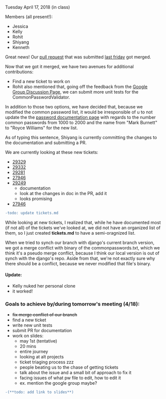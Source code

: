 Tuesday April 17, 2018 (in class)

Members (all present!):
- Jessica
- Kelly
- Rohit
- Shiyang
- Kenneth

Great news! Our [pull request](https://github.com/django/django/pull/9875) that was submitted [last friday](https://github.com/nyu-ossd-s18/django-team/blob/master/minutes/minutes-2018-04-13.md) got merged.


Now that we got it merged, we have two avenues for additional contributions:
- Find a new ticket to work on
- Rohit also mentioned that, going off the feedback from the [Google Group Discussion Page](https://groups.google.com/forum/#!msg/django-developers/oMWLVK5kTpI/7P4RBdBcCAAJ), we can submit more unit tests for the CommonPasswordValidator.

In addition to those two options, we have decided that, because we modified the common password list, it would be irresponsible of u to not update the the [password documentation page](https://docs.djangoproject.com/en/2.0/topics/auth/passwords/) with regards to the number common passwords from 1000 to 2000 and the name from "Mark Burnett" to "Royce Williams" for the new list.


As of typing this sentence, Shiyang is currently committing the changes to the documentation and submitting a PR.


We are currently looking at these new tickets:
- [29329](https://code.djangoproject.com/ticket/29329)
- [29332](https://code.djangoproject.com/ticket/29332)
- [29281](https://code.djangoproject.com/ticket/29281)
- [27946](https://code.djangoproject.com/ticket/27946)
- [29249](https://code.djangoproject.com/ticket/29249)
  - documentation
  - look at the changes in doc in the PR, add it
  - looks promising
- [27946](https://code.djangoproject.com/ticket/27946)
```diff
-todo: update tickets.md
```

While looking at new tickets, I realized that, while he have documented most (if not all) of the tickets we've looked at, we did not have an organized list of them, so I just created __**tickets.md**__ to have a semi-oragnized list.


When we tried to synch our branch with django's current branch version, we got a merge conflict with binary of the commonpasswords.txt, which we think it's a pseudo merge conflict, because I think our local version is out of synch with the django's repo. Aside from that, we're not exactly sure why there should be a conflict, because we never modified that file's binary.

#### Update:
- Kelly nuked her personal clone
- it worked!

### Goals to achieve by/during tomorrow's meeting (4/18):
- ~~fix merge conflict of our branch~~
- find a new ticket
- write new unit tests
- submit PR for documentation
- work on slides:
  - may 1st (tentative)
  - 20 mins
  - entire journey
  - looking at alt projects
  - ticket triaging process zzz
  - people beating us to the chase of getting tickets
  - talk about the issue and a small bit of approach to fix it
  - facing issues of what pw file to edit, how to edit it
  - ex. mention the google group maybe?
  
```diff
-(**todo: add link to slides**)
```
